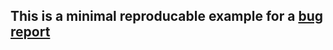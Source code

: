 ## This is a minimal reproducable example for a [bug report](https://github.com/solidjs/solid/issues/2454)
